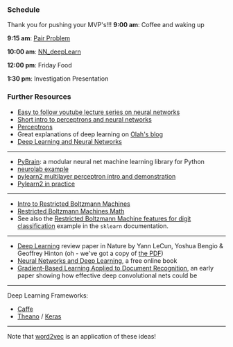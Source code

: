 ### Schedule

Thank you for pushing your MVP's!!! 
**9:00 am**: Coffee and waking up

**9:15 am**: [Pair Problem](pair.md)

**10:00 am**: [NN_deepLearn](NeuralNets_DeepLearing.pdf) 

**12:00 pm**: Friday Food

**1:30 pm**: Investigation Presentation


### Further Resources

 * [Easy to follow youtube lecture series on neural networks](https://www.youtube.com/watch?v=bxe2T-V8XRs)
 * [Short intro to perceptrons and neural networks](http://www.cprogramming.com/tutorial/AI/perceptron.html)
 * [Perceptrons](http://page.mi.fu-berlin.de/rojas/neural/chapter/K4.pdf)
 * Great explanations of deep learning on [Olah's blog](http://colah.github.io/)
 * [Deep Learning and Neural Networks](Deep_Learning.pdf)

---

 * [PyBrain](http://pybrain.org/): a modular neural net machine learning library for Python
 * [neurolab example](https://pythonhosted.org/neurolab/ex_newff.html)
 * [pylearn2 multilayer perceptron intro and demonstration](http://nbviewer.ipython.org/github/lisa-lab/pylearn2/blob/master/pylearn2/scripts/tutorials/multilayer_perceptron/multilayer_perceptron.ipynb)
 * [Pylearn2 in practice](http://fastml.com/pylearn2-in-practice/)

---

 * [Intro to Restricted Boltzmann Machines](http://deeplearning.net/tutorial/rbm.html)
 * [Restricted Boltzmann Machines Math](http://image.diku.dk/igel/paper/AItRBM-proof.pdf)
 * See also the [Restricted Boltzmann Machine features for digit classification](http://scikit-learn.org/stable/auto_examples/neural_networks/plot_rbm_logistic_classification.html) example in the `sklearn` documentation.

---

 * [Deep Learning](http://www.nature.com/nature/journal/v521/n7553/full/nature14539.html) review paper in Nature by Yann LeCun, Yoshua Bengio & Geoffrey Hinton (oh - we've got a copy of [the PDF](deep_learning_nature_review_2015.pdf))
 * [Neural Networks and Deep Learning](http://neuralnetworksanddeeplearning.com/), a free online book
 * [Gradient-Based Learning Applied to Document Recognition](http://yann.lecun.com/exdb/publis/pdf/lecun-01a.pdf), an early paper showing how effective deep convolutional nets could be

---

Deep Learning Frameworks:

 * [Caffe](http://caffe.berkeleyvision.org/)
 * [Theano](http://deeplearning.net/software/theano/) / [Keras](http://keras.io/)

---

Note that [word2vec](https://code.google.com/p/word2vec/) is an application of these ideas!
